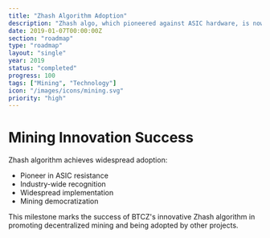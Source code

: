 ```yaml
---
title: "Zhash Algorithm Adoption"
description: "Zhash algo, which pioneered against ASIC hardware, is now widely used"
date: 2019-01-07T00:00:00Z
section: "roadmap"
type: "roadmap"
layout: "single"
year: 2019
status: "completed"
progress: 100
tags: ["Mining", "Technology"]
icon: "/images/icons/mining.svg"
priority: "high"
---
```


# Mining Innovation Success

Zhash algorithm achieves widespread adoption:
- Pioneer in ASIC resistance
- Industry-wide recognition
- Widespread implementation
- Mining democratization

This milestone marks the success of BTCZ's innovative Zhash algorithm in promoting decentralized mining and being adopted by other projects.
